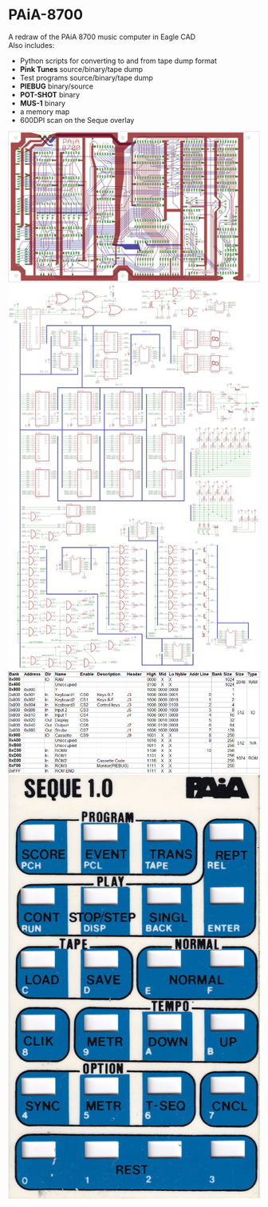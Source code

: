 # PAiA-8700
A redraw of the PAiA 8700 music computer in Eagle CAD</br>
Also includes:</br>
 - Python scripts for converting to and from tape dump format
 - **Pink Tunes** source/binary/tape dump
 - Test programs source/binary/tape dump
 - **PIEBUG** binary/source
 - **POT-SHOT** binary
 - **MUS-1** binary
 - a memory map
 - 600DPI scan on the Seque overlay

![PCB](https://github.com/Skidlz/PAiA-8700/blob/master/PAiA%208700%20Redraw%20white%20PCB.png)
![Schematic](https://github.com/Skidlz/PAiA-8700/blob/master/PAiA%208700%20Redraw%20white.png)
![Memory Map](https://github.com/Skidlz/PAiA-8700/blob/master/Memory%20Map.png)
![Overlay](https://github.com/Skidlz/PAiA-8700/blob/master/Paia%20Seque%201.0%20Overlay%20(600dpi).jpg)
